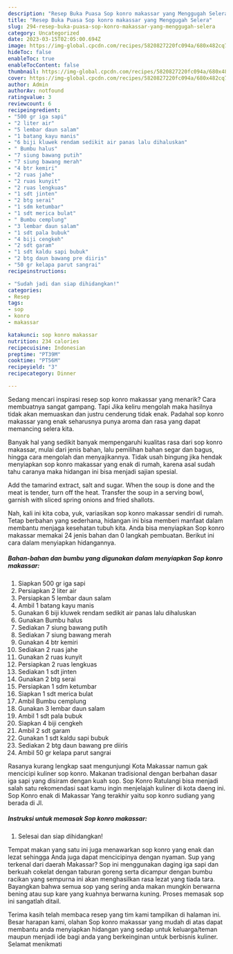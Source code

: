 ```yaml
---
description: "Resep Buka Puasa Sop konro makassar yang Menggugah Selera"
title: "Resep Buka Puasa Sop konro makassar yang Menggugah Selera"
slug: 294-resep-buka-puasa-sop-konro-makassar-yang-menggugah-selera
category: Uncategorized
date: 2023-03-15T02:05:00.694Z
image: https://img-global.cpcdn.com/recipes/5820827220fc094a/680x482cq70/sop-konro-makassar-foto-resep-utama.jpg
hideToc: false
enableToc: true
enableTocContent: false
thumbnail: https://img-global.cpcdn.com/recipes/5820827220fc094a/680x482cq70/sop-konro-makassar-foto-resep-utama.jpg
cover: https://img-global.cpcdn.com/recipes/5820827220fc094a/680x482cq70/sop-konro-makassar-foto-resep-utama.jpg
author: Admin
authorAv: notfound
ratingvalue: 3
reviewcount: 6
recipeingredient:
- "500 gr iga sapi"
- "2 liter air"
- "5 lembar daun salam"
- "1 batang kayu manis"
- "6 biji kluwek rendam sedikit air panas lalu dihaluskan"
- " Bumbu halus"
- "7 siung bawang putih"
- "7 siung bawang merah"
- "4 btr kemiri"
- "2 ruas jahe"
- "2 ruas kunyit"
- "2 ruas lengkuas"
- "1 sdt jinten"
- "2 btg serai"
- "1 sdm ketumbar"
- "1 sdt merica bulat"
- " Bumbu cemplung"
- "3 lembar daun salam"
- "1 sdt pala bubuk"
- "4 biji cengkeh"
- "2 sdt garam"
- "1 sdt kaldu sapi bubuk"
- "2 btg daun bawang pre diiris"
- "50 gr kelapa parut sangrai"
recipeinstructions:

- "Sudah jadi dan siap dihidangkan!"
categories:
- Resep
tags:
- sop
- konro
- makassar

katakunci: sop konro makassar 
nutrition: 234 calories
recipecuisine: Indonesian
preptime: "PT39M"
cooktime: "PT56M"
recipeyield: "3"
recipecategory: Dinner

---
```



Sedang mencari inspirasi resep sop konro makassar yang menarik? Cara membuatnya sangat gampang. Tapi Jika keliru mengolah maka hasilnya tidak akan memuaskan dan justru cenderung tidak enak. Padahal sop konro makassar yang enak seharusnya punya aroma dan rasa yang dapat memancing selera kita.


Banyak hal yang sedikit banyak mempengaruhi kualitas rasa dari sop konro makassar, mulai dari jenis bahan, lalu pemilihan bahan segar dan bagus, hingga cara mengolah dan menyajikannya. Tidak usah bingung jika hendak menyiapkan sop konro makassar yang enak di rumah, karena asal sudah tahu caranya maka hidangan ini bisa menjadi sajian spesial.

Add the tamarind extract, salt and sugar. When the soup is done and the meat is tender, turn off the heat. Transfer the soup in a serving bowl, garnish with sliced spring onions and fried shallots.


Nah, kali ini kita coba, yuk, variasikan sop konro makassar sendiri di rumah. Tetap berbahan yang sederhana, hidangan ini bisa memberi manfaat dalam membantu menjaga kesehatan tubuh kita. Anda bisa menyiapkan Sop konro makassar memakai 24 jenis bahan dan 0 langkah pembuatan. Berikut ini cara dalam menyiapkan hidangannya.

<!--inarticleads1-->

##### Bahan-bahan dan bumbu yang digunakan dalam menyiapkan Sop konro makassar:

1. Siapkan 500 gr iga sapi
1. Persiapkan 2 liter air
1. Persiapkan 5 lembar daun salam
1. Ambil 1 batang kayu manis
1. Gunakan 6 biji kluwek rendam sedikit air panas lalu dihaluskan
1. Gunakan  Bumbu halus
1. Sediakan 7 siung bawang putih
1. Sediakan 7 siung bawang merah
1. Gunakan 4 btr kemiri
1. Sediakan 2 ruas jahe
1. Gunakan 2 ruas kunyit
1. Persiapkan 2 ruas lengkuas
1. Sediakan 1 sdt jinten
1. Gunakan 2 btg serai
1. Persiapkan 1 sdm ketumbar
1. Siapkan 1 sdt merica bulat
1. Ambil  Bumbu cemplung
1. Gunakan 3 lembar daun salam
1. Ambil 1 sdt pala bubuk
1. Siapkan 4 biji cengkeh
1. Ambil 2 sdt garam
1. Gunakan 1 sdt kaldu sapi bubuk
1. Sediakan 2 btg daun bawang pre diiris
1. Ambil 50 gr kelapa parut sangrai


Rasanya kurang lengkap saat mengunjungi Kota Makassar namun gak mencicipi kuliner sop konro. Makanan tradisional dengan berbahan dasar iga sapi yang disiram dengan kuah sop. Sop Konro Ratulangi bisa menjadi salah satu rekomendasi saat kamu ingin menjelajah kuliner di kota daeng ini. Sop Konro enak di Makassar Yang terakhir yaitu sop konro sudiang yang berada di Jl. 

<!--inarticleads2-->

##### Instruksi untuk memasak Sop konro makassar:


1. Selesai dan siap dihidangkan!

Tempat makan yang satu ini juga menawarkan sop konro yang enak dan lezat sehingga Anda juga dapat mencicipinya dengan nyaman. Sup yang terkenal dari daerah Makassar? Sop ini menggunakan daging iga sapi dan berkuah cokelat dengan taburan goreng serta dicampur dengan bumbu racikan yang sempurna ini akan menghasilkan rasa lezat yang tiada tara. Bayangkan bahwa semua sop yang sering anda makan mungkin berwarna bening atau sup kare yang kuahnya berwarna kuning. Proses memasak sop ini sangatlah ditail. 

Terima kasih telah membaca resep yang tim kami tampilkan di halaman ini. Besar harapan kami, olahan Sop konro makassar yang mudah di atas dapat membantu anda menyiapkan hidangan yang sedap untuk keluarga/teman maupun menjadi ide bagi anda yang berkeinginan untuk berbisnis kuliner. Selamat menikmati
